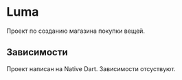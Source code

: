 # Luma

Проект по созданию магазина покупки вещей.

## Зависимости

Проект написан на Native Dart.
Зависимости отсуствуют.
